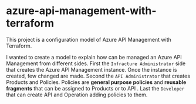 # azure-api-management-with-terraform
This project is a configuration model of Azure API Management with Terraform.

I wanted to create a model to explain how can be managed an Azure API Management from different sides.
First the `Infracture Administrator` side that creates the Azure API Management instance. Once the instance is created, few changed are made.
Second the `API Administrator` that creates Products and Policies. Policies are **general purpose policies** and **reusable fragments** that can be assigned to Products or to API .
Last the `Developer` that can create API and Operation adding policies to them.


